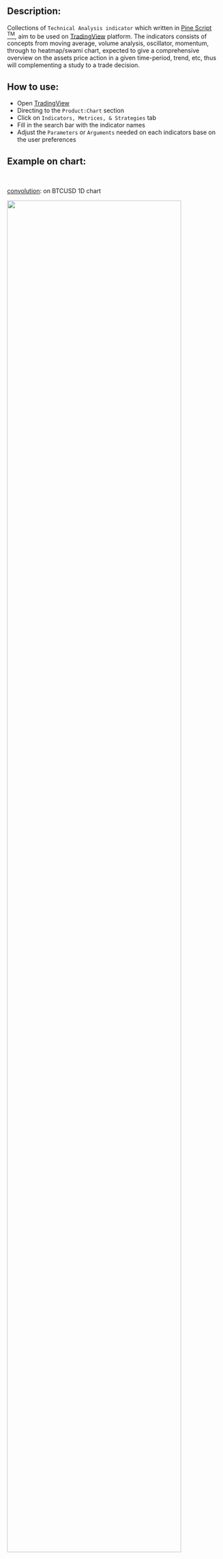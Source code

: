 <h2> Description: </h2>

Collections of `Technical Analysis indicator` which written in [Pine Script <sup>TM</sup>](https://www.tradingview.com/pine-script-docs/en/v5/Introduction.html), aim to be used on [TradingView](https://www.tradingview.com/) platform. The indicators consists of concepts from moving average, volume analysis, oscillator, momentum, through to heatmap/swami chart, expected to give a comprehensive overview on the assets price action in a given time-period, trend, etc, thus will complementing a study to a trade decision. <br>


<h2> How to use: </h2>

* Open [TradingView](https://www.tradingview.com/)
* Directing to the `Product:Chart` section 
* Click on `Indicators, Metrices, & Strategies` tab
* Fill in the search bar with the indicator names
* Adjust the `Parameters` or `Arguments` needed on each indicators base on the user preferences


<h2> Example on chart: </h2>
<br>

[convolution](https://www.tradingview.com/script/ZCDcMWdn-convolution/): on BTCUSD 1D chart

<img src="https://www.tradingview.com/x/2uSApWIp/" width=90% height=90%>

<br>

[swami_stochastic](https://www.tradingview.com/script/oTfNZshU-swami-rsi/): on Silver - TVC 4H chart

<img src="https://www.tradingview.com/x/W0DZ2wFt/" width=90% height=90%>

<br>

[trailing_drawdown](https://www.tradingview.com/script/8Xjkf9XN-trailing-drawdown/): on IXIC (Nasdaq) - TVC 1W chart

<img src="https://www.tradingview.com/x/woIwMBDn/" width=90% height=90%>

